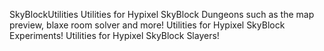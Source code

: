 SkyBlockUtilities
Utilities for Hypixel SkyBlock Dungeons such as the map preview, blaxe room solver and more!
Utilities for Hypixel SkyBlock Experiments!
Utilities for Hypixel SkyBlock Slayers!
